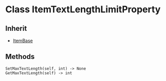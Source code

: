 # Class ItemTextLengthLimitProperty

## Inherit

* [ItemBase](ItemBase.md)

## Methods
```
SetMaxTextLength(self, int) -> None
GetMaxTextLength(self) -> int
```
